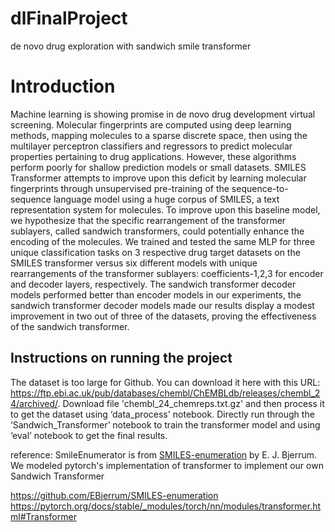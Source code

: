# dlFinalProject

de novo drug exploration with sandwich smile transformer  

# Introduction
Machine learning is showing promise in de novo drug development virtual screening. Molecular fingerprints are computed using deep learning methods, mapping molecules to a sparse discrete space, then using the multilayer perceptron classifiers and regressors to predict molecular properties pertaining to drug applications. However, these algorithms perform poorly for shallow prediction models or small datasets. SMILES Transformer attempts to improve upon this deficit by learning molecular fingerprints through unsupervised pre-training of the sequence-to-sequence language model using a huge corpus of SMILES, a text representation system for molecules. To improve upon this baseline model, we hypothesize that the specific rearrangement of the transformer sublayers, called sandwich transformers, could potentially enhance the encoding of the molecules. We trained and tested the same MLP for three unique classification tasks on 3 respective drug target datasets on the SMILES transformer versus six different models with unique rearrangements of the transformer sublayers: coefficients-1,2,3 for encoder and decoder layers, respectively.  The sandwich transformer decoder models performed better than encoder models in our experiments, the sandwich transformer decoder  models made our results display a modest improvement in two out of three of the datasets, proving the effectiveness of the sandwich transformer.

## Instructions on running the project
The dataset is too large for Github. You can download it here with this URL: https://ftp.ebi.ac.uk/pub/databases/chembl/ChEMBLdb/releases/chembl_24/archived/. Download file 'chembl_24_chemreps.txt.gz' and then process it to get the dataset using ‘data_process' notebook.
Directly run through the ‘Sandwich_Transformer’ notebook to train the transformer model and using ‘eval’ notebook to get the final results.

reference:
SmileEnumerator is from [SMILES-enumeration](https://github.com/EBjerrum/SMILES-enumeration) by E. J. Bjerrum.
We modeled pytorch's implementation of transformer to implement our own Sandwich Transformer

https://github.com/EBjerrum/SMILES-enumeration
https://pytorch.org/docs/stable/_modules/torch/nn/modules/transformer.html#Transformer
